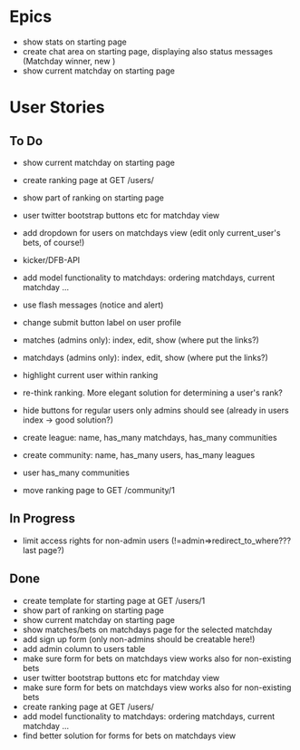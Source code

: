 # Epics
* show stats on starting page
* create chat area on starting page, displaying also status messages (Matchday winner, new )
* show current matchday on starting page


# User Stories
## To Do
* show current matchday on starting page

* create ranking page at GET /users/
* show part of ranking on starting page

* user twitter bootstrap buttons etc for matchday view
* add dropdown for users on matchdays view (edit only current_user's bets, of course!)

* kicker/DFB-API
* add model functionality to matchdays: ordering matchdays, current matchday ...



* use flash messages (notice and alert)
* change submit button label on user profile
* matches (admins only): index, edit, show (where put the links?)
* matchdays (admins only): index, edit, show (where put the links?)

* highlight current user within ranking
* re-think ranking. More elegant solution for determining a user's rank?
* hide buttons for regular users only admins should see (already in users index -> good solution?)

* create league: name, has_many matchdays, has_many communities
* create community: name, has_many users, has_many leagues
* user has_many communities
* move ranking page to GET /community/1

## In Progress
* limit access rights for non-admin users (!=admin=>redirect_to_where??? last page?)


## Done
* create template for starting page at GET /users/1
* show part of ranking on starting page
* show current matchday on starting page
* show matches/bets on matchdays page for the selected matchday
* add sign up form (only non-admins should be creatable here!)
* add admin column to users table
* make sure form for bets on matchdays view works also for non-existing bets
* user twitter bootstrap buttons etc for matchday view
* make sure form for bets on matchdays view works also for non-existing bets
* create ranking page at GET /users/
* add model functionality to matchdays: ordering matchdays, current matchday ...
* find better solution for forms for bets on matchdays view
